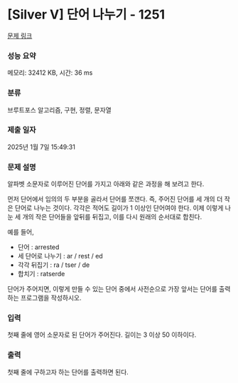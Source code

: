 # [Silver V] 단어 나누기 - 1251 

[문제 링크](https://www.acmicpc.net/problem/1251) 

### 성능 요약

메모리: 32412 KB, 시간: 36 ms

### 분류

브루트포스 알고리즘, 구현, 정렬, 문자열

### 제출 일자

2025년 1월 7일 15:49:31

### 문제 설명

<p>알파벳 소문자로 이루어진 단어를 가지고 아래와 같은 과정을 해 보려고 한다.</p>

<p>먼저 단어에서 임의의 두 부분을 골라서 단어를 쪼갠다. 즉, 주어진 단어를 세 개의 더 작은 단어로 나누는 것이다. 각각은 적어도 길이가 1 이상인 단어여야 한다. 이제 이렇게 나눈 세 개의 작은 단어들을 앞뒤를 뒤집고, 이를 다시 원래의 순서대로 합친다.</p>

<p>예를 들어,</p>

<ul>
	<li>단어 : arrested</li>
	<li>세 단어로 나누기 : ar / rest / ed</li>
	<li>각각 뒤집기 : ra / tser / de</li>
	<li>합치기 : ratserde</li>
</ul>

<p>단어가 주어지면, 이렇게 만들 수 있는 단어 중에서 사전순으로 가장 앞서는 단어를 출력하는 프로그램을 작성하시오.</p>

### 입력 

 <p>첫째 줄에 영어 소문자로 된 단어가 주어진다. 길이는 3 이상 50 이하이다.</p>

### 출력 

 <p>첫째 줄에 구하고자 하는 단어를 출력하면 된다.</p>

